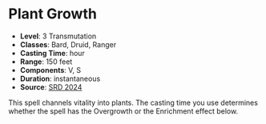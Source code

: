 # Plant Growth

- **Level**: 3 Transmutation
- **Classes**: Bard, Druid, Ranger
- **Casting Time**: hour
- **Range**: 150 feet
- **Components**: V, S
- **Duration**: instantaneous
- **Source**: [SRD 2024](../../../srds/SRD_2024.pdf)

This spell channels vitality into plants. The casting time you use determines whether the spell has the Overgrowth or the Enrichment effect below.

